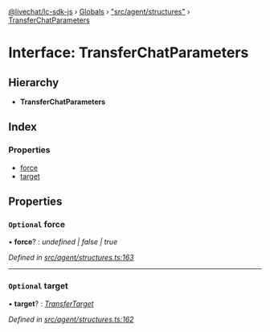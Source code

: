 [@livechat/lc-sdk-js](../README.md) › [Globals](../globals.md) › ["src/agent/structures"](../modules/_src_agent_structures_.md) › [TransferChatParameters](_src_agent_structures_.transferchatparameters.md)

# Interface: TransferChatParameters

## Hierarchy

* **TransferChatParameters**

## Index

### Properties

* [force](_src_agent_structures_.transferchatparameters.md#optional-force)
* [target](_src_agent_structures_.transferchatparameters.md#optional-target)

## Properties

### `Optional` force

• **force**? : *undefined | false | true*

*Defined in [src/agent/structures.ts:163](https://github.com/livechat/lc-sdk-js/blob/228cb10/src/agent/structures.ts#L163)*

___

### `Optional` target

• **target**? : *[TransferTarget](_src_agent_structures_.transfertarget.md)*

*Defined in [src/agent/structures.ts:162](https://github.com/livechat/lc-sdk-js/blob/228cb10/src/agent/structures.ts#L162)*
